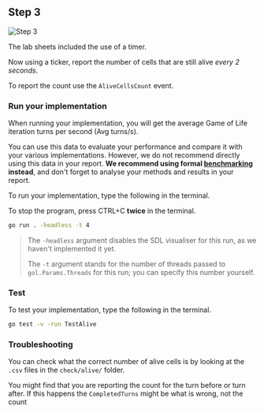 <!--@include: index.md-->
#

## Step 3

![Step 3](/assets/cw_diagrams-Parallel_3.png)

The lab sheets included the use of a timer.

Now using a ticker, report the number of cells that are still alive *every 2 seconds*.

To report the count use the `AliveCellsCount` event.

### Run your implementation

When running your implementation, you will get the average Game of Life iteration turns per second (Avg turns/s).

You can use this data to evaluate your performance and compare it with your various implementations. However, we do not recommend directly using this data in your report.
**We recommend using formal [benchmarking](../report-guidance.md#example-benchmark-function) instead**, and don't forget to analyse your methods and results in your report.

To run your implementation, type the following in the terminal.

To stop the program, press CTRL+C **twice** in the terminal.

``` bash
go run . -headless -t 4
```

> The `-headless` argument disables the SDL visualiser for this run, as we haven't implemented it yet.
>
> The `-t` argument stands for the number of threads passed to `gol.Params.Threads` for this run; you can specify this number yourself.

### Test

To test your implementation, type the following in the terminal.

``` bash
go test -v -run TestAlive
```

### Troubleshooting

You can check what the correct number of alive cells is by looking at the `.csv` files in the `check/alive/` folder.

You might find that you are reporting the count for the turn before or turn after. If this happens the `CompletedTurns` might be what is wrong, not the count

